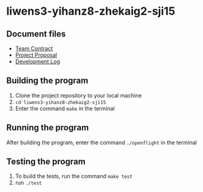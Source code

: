 # liwens3-yihanz8-zhekaig2-sji15

## Document files
* [Team Contract](CONTRACT.md)
* [Project Proposal](Project_Proposal.md)
* [Development Log](Development_Log.md)

## Building the program
1. Clone the project repository to your local machine
2. `cd liwens3-yihanz8-zhekaig2-sji15`
3. Enter the command `make` in the terminal

## Running the program

After building the program, enter the command `./openflight` in the terminal

## Testing the program

1. To build the tests, run the command `make test`
2. run `./test`